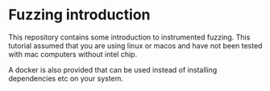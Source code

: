 # Fuzzing introduction
This repository contains some introduction to instrumented fuzzing. This tutorial assumed that you are using linux or macos and have not been tested with mac computers without intel chip.

A docker is also provided that can be used instead of installing dependencies etc on your system.
